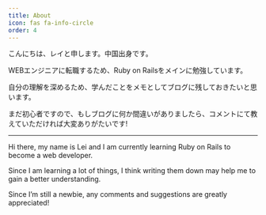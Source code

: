 ```yaml
---
title: About
icon: fas fa-info-circle
order: 4
---
```


こんにちは、レイと申します。中国出身です。

WEBエンジニアに転職するため、Ruby on Railsをメインに勉強しています。

自分の理解を深めるため、学んだことをメモとしてブログに残しておきたいと思います。

まだ初心者ですので、もしブログに何か間違いがありましたら、コメントにて教えていただければ大変ありがたいです!

--------------------------------------
Hi there, my name is Lei and I am currently learning Ruby on Rails to become a web developer.

Since I am learning a lot of things, I think writing them down may help me to gain a better understanding.

Since I’m still a newbie, any comments and suggestions are greatly appreciated!
